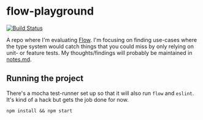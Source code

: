 # flow-playground

[![Build Status](https://travis-ci.org/cskeppstedt/flow-playground.svg?branch=master)](https://travis-ci.org/cskeppstedt/flow-playground)

A repo where I'm evaluating [Flow](https://github.com/facebook/flow). I'm focusing on finding
use-cases where the type system would catch things that you could miss by only
relying on unit- or feature tests. My thoughts/findings will probably be
maintained in [notes.md](notes.md).

## Running the project

There's a mocha test-runner set up so that it will also run `flow` and
`eslint`.  It's kind of a hack but gets the job done for now.

    npm install && npm start

